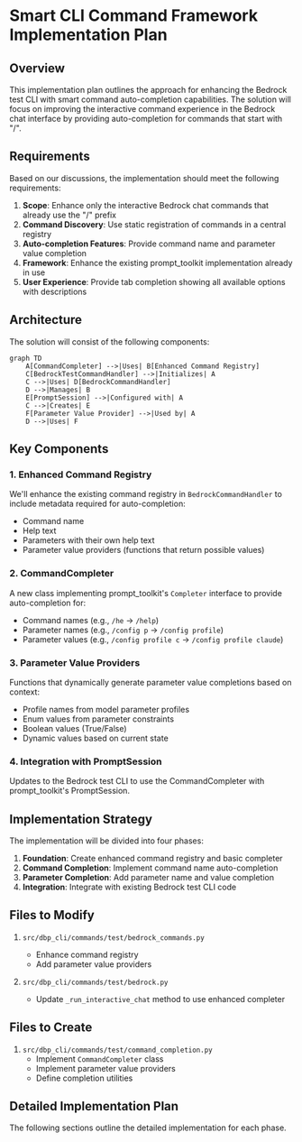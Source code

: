 # Smart CLI Command Framework Implementation Plan

## Overview

This implementation plan outlines the approach for enhancing the Bedrock test CLI with smart command auto-completion capabilities. The solution will focus on improving the interactive command experience in the Bedrock chat interface by providing auto-completion for commands that start with "/".

## Requirements

Based on our discussions, the implementation should meet the following requirements:

1. **Scope**: Enhance only the interactive Bedrock chat commands that already use the "/" prefix
2. **Command Discovery**: Use static registration of commands in a central registry
3. **Auto-completion Features**: Provide command name and parameter value completion
4. **Framework**: Enhance the existing prompt_toolkit implementation already in use
5. **User Experience**: Provide tab completion showing all available options with descriptions

## Architecture

The solution will consist of the following components:

```mermaid
graph TD
    A[CommandCompleter] -->|Uses| B[Enhanced Command Registry]
    C[BedrockTestCommandHandler] -->|Initializes| A
    C -->|Uses| D[BedrockCommandHandler]
    D -->|Manages| B
    E[PromptSession] -->|Configured with| A
    C -->|Creates| E
    F[Parameter Value Provider] -->|Used by| A
    D -->|Uses| F
```

## Key Components

### 1. Enhanced Command Registry

We'll enhance the existing command registry in `BedrockCommandHandler` to include metadata required for auto-completion:

- Command name
- Help text
- Parameters with their own help text
- Parameter value providers (functions that return possible values)

### 2. CommandCompleter

A new class implementing prompt_toolkit's `Completer` interface to provide auto-completion for:

- Command names (e.g., `/he` → `/help`)
- Parameter names (e.g., `/config p` → `/config profile`)
- Parameter values (e.g., `/config profile c` → `/config profile claude`)

### 3. Parameter Value Providers

Functions that dynamically generate parameter value completions based on context:

- Profile names from model parameter profiles
- Enum values from parameter constraints
- Boolean values (True/False)
- Dynamic values based on current state

### 4. Integration with PromptSession

Updates to the Bedrock test CLI to use the CommandCompleter with prompt_toolkit's PromptSession.

## Implementation Strategy

The implementation will be divided into four phases:

1. **Foundation**: Create enhanced command registry and basic completer
2. **Command Completion**: Implement command name auto-completion
3. **Parameter Completion**: Add parameter name and value completion
4. **Integration**: Integrate with existing Bedrock test CLI code

## Files to Modify

1. `src/dbp_cli/commands/test/bedrock_commands.py`
   - Enhance command registry
   - Add parameter value providers

2. `src/dbp_cli/commands/test/bedrock.py`
   - Update `_run_interactive_chat` method to use enhanced completer

## Files to Create

1. `src/dbp_cli/commands/test/command_completion.py`
   - Implement `CommandCompleter` class
   - Implement parameter value providers
   - Define completion utilities

## Detailed Implementation Plan

The following sections outline the detailed implementation for each phase.

